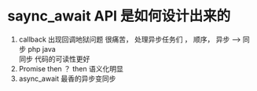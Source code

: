 # saync_await  API 是如何设计出来的

1. callback  出现回调地狱问题
    很痛苦， 处理异步任务们 ， 顺序， 异步 --> 同步
    php java  
    同步 代码的可读性更好
2. Promise  then  ？ 
    then 语义化明显
3. async_await  最香的异步变同步
    

